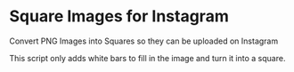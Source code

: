 # Square Images for Instagram
Convert PNG Images into Squares so they can be uploaded on Instagram

This script only adds white bars to fill in the image and turn it into a square.
